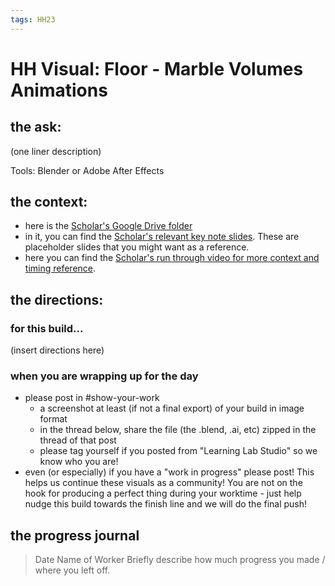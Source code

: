 ```yaml
---
tags: HH23
---
```


# HH Visual: Floor - Marble Volumes Animations
## the ask:
(one liner description)

Tools: Blender or Adobe After Effects



## the context:
* here is the [Scholar's Google Drive folder](https://drive.google.com/drive/folders/1qZtzgVCEtCjrTJnVrwuHQQXav8QwngrN)
* in it, you can find the [Scholar's relevant key note slides](https://drive.google.com/drive/folders/1TzmqoK7hMK5FcziWJxUgIQQAH-m8nWBR). These are placeholder slides that you might want as a reference.
* here you can find the [Scholar's run through video for more context and timing reference](https://drive.google.com/file/d/1uy9ROnl9QLJKJFDP5t4ZIY8dQVBjtbMA/view?usp=sharing).


## the directions:
### for this build...
(insert directions here)

### when you are wrapping up for the day
* please post in #show-your-work
    * a screenshot at least (if not a final export) of your build in image format
    * in the thread below, share the file (the .blend, .ai, etc) zipped in the thread of that post
    * please tag yourself if you posted from "Learning Lab Studio" so we know who you are!
* even (or especially) if you have a "work in progress" please post! This helps us continue these visuals as a community! You are not on the hook for producing a perfect thing during your worktime - just help nudge this build towards the finish line and we will do the final push!


## the progress journal
> Date
> Name of Worker
> Briefly describe how much progress you made / where you left off.








